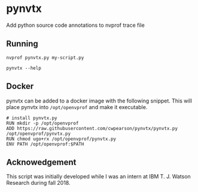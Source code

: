 # pynvtx
Add python source code annotations to nvprof trace file

## Running

    nvprof pynvtx.py my-script.py
  
    pynvtx --help

## Docker

pynvtx can be added to a docker image with the following snippet.
This will place pynvtx into `/opt/openvprof` and make it executable.

```docker
# install pynvtx.py
RUN mkdir -p /opt/openvprof
ADD https://raw.githubusercontent.com/cwpearson/pynvtx/pynvtx.py /opt/openvprof/pynvtx.py
RUN chmod ugo+rx /opt/openvprof/pynvtx.py
ENV PATH /opt/openvprof:$PATH
```

## Acknowedgement

This script was initially developed while I was an intern at IBM T. J. Watson Research during fall 2018.
